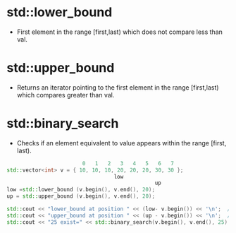 # std::lower_bound
- First element in the range [first,last) which does not compare less than val.

# std::upper_bound
- Returns an iterator pointing to the first element in the range [first,last) which compares greater than val.

# std::binary_search
- Checks if an element equivalent to value appears within the range [first, last).

```cpp
                        0   1   2   3   4   5   6   7
std::vector<int> v = { 10, 10, 10, 20, 20, 20, 30, 30 };
                                  low
                                               up
low =std::lower_bound (v.begin(), v.end(), 20);
up = std::upper_bound (v.begin(), v.end(), 20);

std::cout << "lower_bound at position " << (low- v.begin()) << '\n';  // 3
std::cout << "upper_bound at position " << (up - v.begin()) << '\n';  // 6
std::cout << "25 exist=" << std::binary_search(v.begin(), v.end(), 25) << '\n';
```

